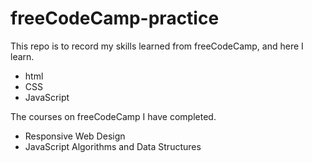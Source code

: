 # freeCodeCamp-practice

This repo is to record my skills learned from freeCodeCamp, and here I learn.
- html
- CSS
- JavaScript


The courses on freeCodeCamp I have completed. 
- Responsive Web Design
- JavaScript Algorithms and Data Structures
